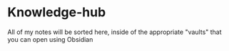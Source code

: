 # Knowledge-hub
All of my notes will be sorted here, inside of the appropriate "vaults" that you can open using Obsidian
